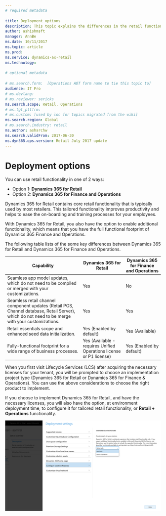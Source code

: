 ```yaml
---
# required metadata

title: Deployment options
description: This topic explains the differences in the retail functionality between Dynamics 365 for Retail and Dynamics 365 for Finance and Operations.
author: ashishmsft 
manager: AnnBe
ms.date: 10/11/2017
ms.topic: article
ms.prod: 
ms.service: dynamics-ax-retail
ms.technology: 

# optional metadata

# ms.search.form:  [Operations AOT form name to tie this topic to]
audience: IT Pro
# ms.devlang: 
# ms.reviewer: sericks
ms.search.scope: Retail, Operations 
# ms.tgt_pltfrm: 
# ms.custom: [used by loc for topics migrated from the wiki]
ms.search.region: Global
# ms.search.industry: retail
ms.author: asharchw
ms.search.validFrom: 2017-06-30 
ms.dyn365.ops.version: Retail July 2017 update 
---
```


# Deployment options

You can use retail functionality in one of 2 ways:
 
- Option 1: **Dynamics 365 for Retail**
- Option 2: **Dynamics 365 for Finance and Operations**
 
Dynamics 365 for Retail contains core retail functionality that is typically used by most retailers. This tailored functionality improves productivity and helps to ease the on-boarding and training processes for your employees.

With Dynamics 365 for Retail, you also have the option to enable additional functionality, which means that you have the full functional footprint of Dynamics 365 Finance and Operations.
 
The following table lists of the some key differences between Dynamics 365 for Retail and Dynamics 365 for Finance and Operations.

| Capability   |  Dynamics 365 for Retail   |  Dynamics 365 for Finance and Operations  |
|--------------|----------------------------|-------------------------------------------|
|Seamless app model updates, which do not need to be compiled or merged with your customizations. | Yes | No|
|Seamless retail channel component updates (Retail POS, Channel database, Retail Server), which do not need to be merge with your customizations. | Yes | Yes |
|Retail essentials scope and enhanced seed data initialization. | Yes (Enabled by default) | Yes (Available) |
|Fully-functional footprint for a wide range of business processes. | Yes (Available - requires Unified Operations license or P1 license) | Yes (Enabled by default) |

When you first visit Lifecycle Services (LCS) after acquiring the necessary licenses for your tenant, you will be prompted to choose an implementation project type (Dynamics 365 for Retail or Dynamics 365 for Finance & Operations). You can use the above considerations to choose the right product to implement.
 
If you choose to implement Dynamics 365 for Retail, and have the necessary licenses, you will also have the option, at environment deployment time, to configure it for tailored retail functionality, or **Retail + Operations** functionality. 
 
![Deployment settings](media/Deployment-settings.png)
